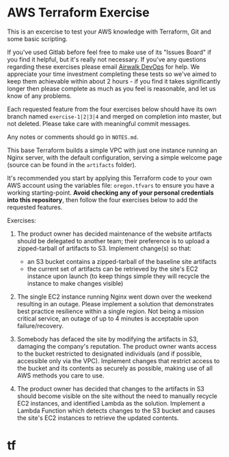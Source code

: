 # AWS Terraform Exercise

This is an excercise to test your AWS knowledge with Terraform, Git and some basic scripting.

If you've used Gitlab before feel free to make use of its "Issues Board" if you find it helpful, but it's really not necessary.  If you've any questions regarding these exercises please email [Airwalk DevOps](mailto:devops@airwalkconsulting.io) for help.  We appreciate your time investment completing these tests so we've aimed to keep them achievable within about 2 hours - if you find it takes significantly longer then please complete as much as you feel is reasonable, and let us know of any problems.

Each requested feature from the four exercises below should have its own branch named `exercise-1|2|3|4` and merged on completion into master, but not deleted. Please take care with meaningful commit messages.

Any notes or comments should go in `NOTES.md`.

This base Terraform builds a simple VPC with just one instance running an Nginx server, with the default configuration, serving a simple welcome page (source can be found in the `artifacts` folder).

It's recommended you start by applying this Terraform code to your own AWS account using the variables file: `oregon.tfvars` to ensure you have a working starting-point. **Avoid checking any of your personal credentials into this repository**, then follow the four exercises below to add the requested features.


Exercises:

1. The product owner has decided maintenance of the website artifacts should be delegated to another team; their preference is to upload a zipped-tarball of artifacts to S3.  Implement change(s) so that:
   * an S3 bucket contains a zipped-tarball of the baseline site artifacts
   * the current set of artifacts can be retrieved by the site's EC2 instance upon launch (to keep things simple they will recycle the instance to make changes visible)

2. The single EC2 instance running Nginx went down over the weekend resulting in an outage. Please implement a solution that demonstrates best practice resilience within a single region. Not being a mission critical service, an outage of up to 4 minutes is acceptable upon failure/recovery.

3. Somebody has defaced the site by modifying the artifacts in S3, damaging the company's reputation.  The product owner wants access to the bucket restricted to designated individuals (and if possible, accessible only via the VPC).  Implement changes that restrict access to the bucket and its contents as securely as possible, making use of all AWS methods you care to use.

4. The product owner has decided that changes to the artifacts in S3 should become visible on the site without the need to manually recycle EC2 instances, and identified Lambda as the solution.  Implement a Lambda Function which detects changes to the S3 bucket and causes the site's EC2 instances to retrieve the updated contents.
# tf
